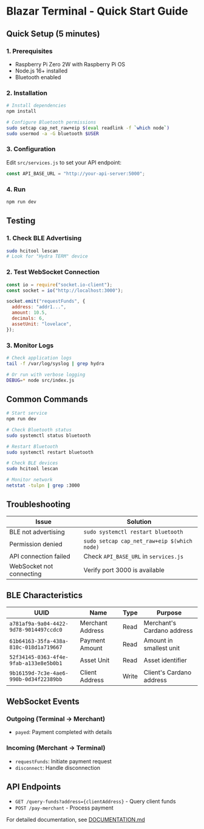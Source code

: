 # Blazar Terminal - Quick Start Guide

## Quick Setup (5 minutes)

### 1. Prerequisites

- Raspberry Pi Zero 2W with Raspberry Pi OS
- Node.js 16+ installed
- Bluetooth enabled

### 2. Installation

```bash
# Install dependencies
npm install

# Configure Bluetooth permissions
sudo setcap cap_net_raw+eip $(eval readlink -f `which node`)
sudo usermod -a -G bluetooth $USER
```

### 3. Configuration

Edit `src/services.js` to set your API endpoint:

```javascript
const API_BASE_URL = "http://your-api-server:5000";
```

### 4. Run

```bash
npm run dev
```

## Testing

### 1. Check BLE Advertising

```bash
sudo hcitool lescan
# Look for "Hydra TERM" device
```

### 2. Test WebSocket Connection

```javascript
const io = require("socket.io-client");
const socket = io("http://localhost:3000");

socket.emit("requestFunds", {
  address: "addr1...",
  amount: 10.5,
  decimals: 6,
  assetUnit: "lovelace",
});
```

### 3. Monitor Logs

```bash
# Check application logs
tail -f /var/log/syslog | grep hydra

# Or run with verbose logging
DEBUG=* node src/index.js
```

## Common Commands

```bash
# Start service
npm run dev

# Check Bluetooth status
sudo systemctl status bluetooth

# Restart Bluetooth
sudo systemctl restart bluetooth

# Check BLE devices
sudo hcitool lescan

# Monitor network
netstat -tulpn | grep :3000
```

## Troubleshooting

| Issue                    | Solution                                    |
| ------------------------ | ------------------------------------------- |
| BLE not advertising      | `sudo systemctl restart bluetooth`          |
| Permission denied        | `sudo setcap cap_net_raw+eip $(which node)` |
| API connection failed    | Check `API_BASE_URL` in `services.js`       |
| WebSocket not connecting | Verify port 3000 is available               |

## BLE Characteristics

| UUID                                   | Name             | Type  | Purpose                    |
| -------------------------------------- | ---------------- | ----- | -------------------------- |
| `a781af9a-9a04-4422-9d78-9014497ccdc0` | Merchant Address | Read  | Merchant's Cardano address |
| `61b64163-35fa-438a-810c-018d1a719667` | Payment Amount   | Read  | Amount in smallest unit    |
| `52f34145-0363-4f4e-9fab-a133e8e5b0b1` | Asset Unit       | Read  | Asset identifier           |
| `9b16159d-7c3e-4ae6-990b-0d34f22389bb` | Client Address   | Write | Client's Cardano address   |

## WebSocket Events

### Outgoing (Terminal → Merchant)

- `payed`: Payment completed with details

### Incoming (Merchant → Terminal)

- `requestFunds`: Initiate payment request
- `disconnect`: Handle disconnection

## API Endpoints

- `GET /query-funds?address={clientAddress}` - Query client funds
- `POST /pay-merchant` - Process payment

For detailed documentation, see [DOCUMENTATION.md](./DOCUMENTATION.md)
